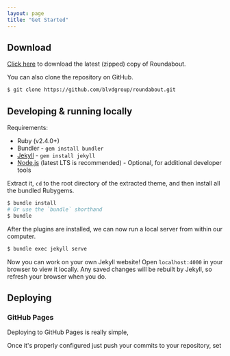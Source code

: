 ```yaml
---
layout: page
title: "Get Started"
---
```


## Download

[Click here](https://github.com/blvdgroup/roundabout/archive/master.zip) to download the latest (zipped) copy of Roundabout.

You can also clone the repository on GitHub.

```bash
$ git clone https://github.com/blvdgroup/roundabout.git
```

## Developing & running locally

Requirements:
* Ruby (v2.4.0+)
* Bundler - `gem install bundler`
* [Jekyll](http://jekyllrb.com/) - `gem install jekyll`
* [Node.js](https://nodejs.org/en/) (latest LTS is recommended) - Optional, for additional developer tools

Extract it, `cd` to the root directory of the extracted theme, and then install all the bundled Rubygems.

```bash
$ bundle install
# Or use the `bundle` shorthand
$ bundle
```

After the plugins are installed, we can now run a local server from within our computer.

```bash
$ bundle exec jekyll serve
```

Now you can work on your own Jekyll website! Open `localhost:4000` in your browser to view it locally. Any saved changes will be rebuilt by Jekyll, so refresh your browser when you do.

## Deploying

### GitHub Pages

Deploying to GitHub Pages is really simple,

Once it's properly configured just push your commits to your repository, set
